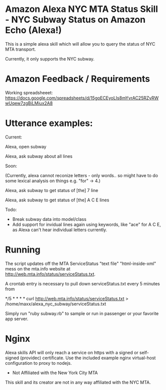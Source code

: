 # Amazon Alexa NYC MTA Status Skill - NYC Subway Status on Amazon Echo (Alexa!)


This is a simple alexa skill which will allow you to query the status of NYC MTA transport.

Currently, it only supports the NYC subway.

# Amazon Feedback / Requirements

Working spreadsheeet: https://docs.google.com/spreadsheets/d/15goECEyoLIs8mYvrAC25RZyRWwUqew7zgBiLMiux2A8

# Utterance examples:

Current:

Alexa, open subway

Alexa, ask subway about all lines

Soon:

(Currently, alexa cannot reconize letters - only words.. so might have to do some lexical analysis on things e.g. "for" -> 4.)

Alexa, ask subway to get status of [the] 7 line

Alexa, ask subway to get status of [the] A C E lines

Todo: 

* Break subway data into model/class
* Add support for invidual lines again using keywords, like "ace" for A C E, as Alexa can't hear individual letters currently.

# Running

The script updates off the MTA ServiceStatus "text file" "html-inside-xml" mess 
on the mta.info website at http://web.mta.info/status/serviceStatus.txt.

A crontab entry is necessary to pull down serviceStatus.txt every 5 minutes from 

*/5 * * * * curl http://web.mta.info/status/serviceStatus.txt > /home/maxx/alexa_nyc_subway/serviceStatus.txt

Simply run "ruby subway.rb" to sample or run in passenger or your favorite app server.

# Nginx

Alexa skills API will only reach a service on https with a signed or self-signed (providec) certificate.  Use the included example nginx virtual-host configuration to proxy to nodejs.

* Not Affiliated with the New York City MTA

This skill and its creator are not in any way affiliated with the NYC MTA.
